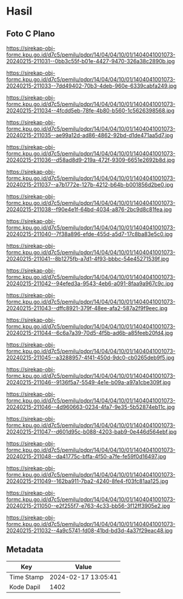 # Hasil

## Foto C Plano

https://sirekap-obj-formc.kpu.go.id/d7c5/pemilu/pdpr/14/04/04/10/01/1404041001073-20240215-211031--0bb3c55f-b01e-4427-9470-326a38c2890b.jpg

https://sirekap-obj-formc.kpu.go.id/d7c5/pemilu/pdpr/14/04/04/10/01/1404041001073-20240215-211033--7dd49402-70b3-4deb-960e-6339cabfa249.jpg

https://sirekap-obj-formc.kpu.go.id/d7c5/pemilu/pdpr/14/04/04/10/01/1404041001073-20240215-211034--4fcdd5eb-78fe-4b80-b560-1c5626398568.jpg

https://sirekap-obj-formc.kpu.go.id/d7c5/pemilu/pdpr/14/04/04/10/01/1404041001073-20240215-211035--ae99a12d-ad86-4862-92bd-d1de471aa5d7.jpg

https://sirekap-obj-formc.kpu.go.id/d7c5/pemilu/pdpr/14/04/04/10/01/1404041001073-20240215-211036--d58ad8d9-219a-472f-9309-6651e2692b8d.jpg

https://sirekap-obj-formc.kpu.go.id/d7c5/pemilu/pdpr/14/04/04/10/01/1404041001073-20240215-211037--a7b1772e-127b-4212-b64b-b001856d2be0.jpg

https://sirekap-obj-formc.kpu.go.id/d7c5/pemilu/pdpr/14/04/04/10/01/1404041001073-20240215-211038--f90e4e1f-64bd-4034-a876-2bc9d8c81fea.jpg

https://sirekap-obj-formc.kpu.go.id/d7c5/pemilu/pdpr/14/04/04/10/01/1404041001073-20240215-211040--7f38a896-efde-455d-a5d7-17c8ba83e5c0.jpg

https://sirekap-obj-formc.kpu.go.id/d7c5/pemilu/pdpr/14/04/04/10/01/1404041001073-20240215-211041--8b1275fb-a7d1-4f93-bbbc-54e45271539f.jpg

https://sirekap-obj-formc.kpu.go.id/d7c5/pemilu/pdpr/14/04/04/10/01/1404041001073-20240215-211042--94efed3a-9543-4eb6-a091-8faa9a967c9c.jpg

https://sirekap-obj-formc.kpu.go.id/d7c5/pemilu/pdpr/14/04/04/10/01/1404041001073-20240215-211043--dffc8921-379f-48ee-afa2-587a2f9f9eec.jpg

https://sirekap-obj-formc.kpu.go.id/d7c5/pemilu/pdpr/14/04/04/10/01/1404041001073-20240215-211044--6c6a7a39-70d5-4f5b-ad6b-a85feeb20fd4.jpg

https://sirekap-obj-formc.kpu.go.id/d7c5/pemilu/pdpr/14/04/04/10/01/1404041001073-20240215-211045--a3288957-4f41-450d-9dc0-cb0265deb9f5.jpg

https://sirekap-obj-formc.kpu.go.id/d7c5/pemilu/pdpr/14/04/04/10/01/1404041001073-20240215-211046--9136f5a7-5549-4e1e-b09a-a97a1cbe309f.jpg

https://sirekap-obj-formc.kpu.go.id/d7c5/pemilu/pdpr/14/04/04/10/01/1404041001073-20240215-211046--4d960663-0234-4fa7-9e35-5b52874eb11c.jpg

https://sirekap-obj-formc.kpu.go.id/d7c5/pemilu/pdpr/14/04/04/10/01/1404041001073-20240215-211047--d601d95c-b088-4203-bab9-0e446d564ebf.jpg

https://sirekap-obj-formc.kpu.go.id/d7c5/pemilu/pdpr/14/04/04/10/01/1404041001073-20240215-211048--da41775c-bffa-4f50-a7fe-fe59f0d16497.jpg

https://sirekap-obj-formc.kpu.go.id/d7c5/pemilu/pdpr/14/04/04/10/01/1404041001073-20240215-211049--162ba911-7ba2-4240-8fe4-f03fc81aa125.jpg

https://sirekap-obj-formc.kpu.go.id/d7c5/pemilu/pdpr/14/04/04/10/01/1404041001073-20240215-211050--e2f255f7-e763-4c33-bb56-3f12ff3905e2.jpg

https://sirekap-obj-formc.kpu.go.id/d7c5/pemilu/pdpr/14/04/04/10/01/1404041001073-20240215-211032--4a9c5741-fd08-41bd-bd3d-4a37f29eac48.jpg


## Metadata

| Key        | Value               |
| ---------- | ------------------- |
| Time Stamp | 2024-02-17 13:05:41 |
| Kode Dapil | 1402                |



